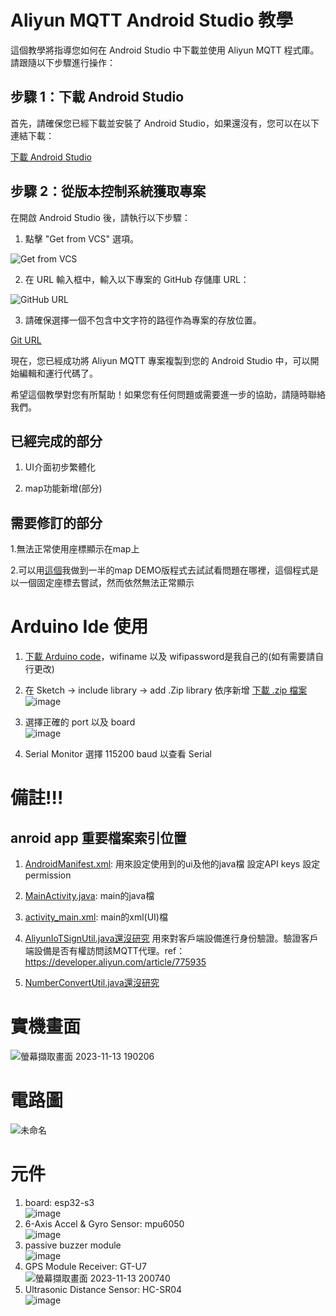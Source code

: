 # Aliyun MQTT Android Studio 教學

這個教學將指導您如何在 Android Studio 中下載並使用 Aliyun MQTT 程式庫。請跟隨以下步驟進行操作：

## 步驟 1：下載 Android Studio

首先，請確保您已經下載並安裝了 Android Studio，如果還沒有，您可以在以下連結下載：

[下載 Android Studio](https://developer.android.com/studio?hl=zh-tw)

## 步驟 2：從版本控制系統獲取專案

在開啟 Android Studio 後，請執行以下步驟：

1. 點擊 "Get from VCS" 選項。

![Get from VCS](https://github.com/lukeyu1025/aliyun_mqtt/assets/74660025/15b58c81-d1b4-47a9-b27f-77df2655558e)

2. 在 URL 輸入框中，輸入以下專案的 GitHub 存儲庫 URL：


![GitHub URL](https://github.com/lukeyu1025/aliyun_mqtt/assets/74660025/ebbf10c9-d719-473c-917e-2e2614e26ee5)

3. 請確保選擇一個不包含中文字符的路徑作為專案的存放位置。

[Git URL](https://github.com/lukeyu1025/aliyun_mqtt.git)

現在，您已經成功將 Aliyun MQTT 專案複製到您的 Android Studio 中，可以開始編輯和運行代碼了。

希望這個教學對您有所幫助！如果您有任何問題或需要進一步的協助，請隨時聯絡我們。

## 已經完成的部分

1. UI介面初步繁體化

2. map功能新增(部分)

## 需要修訂的部分

1.無法正常使用座標顯示在map上

2.可以用[這個](https://github.com/lukeyu1025/My_Application.git)我做到一半的map DEMO版程式去試試看問題在哪裡，這個程式是以一個固定座標去嘗試，然而依然無法正常顯示

# Arduino Ide 使用

1. [下載 Arduino code](https://github.com/lukeyu1025/grad_project_arduino.git)，wifiname 以及 wifipassword是我自己的(如有需要請自行更改)

2. 在 Sketch -> include library -> add .Zip library 依序新增 [下載 .zip 檔案](https://drive.google.com/drive/folders/13STSmsaVkMZMrOnQPTcPOoKlixBiJ3B0?usp=sharing)
![image](https://github.com/lukeyu1025/aliyun_mqtt/assets/74660025/7c239646-3d42-4795-be74-9872b10920ac)
3. 選擇正確的 port 以及 board</br>
![image](https://github.com/lukeyu1025/aliyun_mqtt/assets/74660025/6fe07410-ae00-48be-91bd-b7a2e4a01fc8)
4. Serial Monitor 選擇 115200 baud 以查看 Serial


# 備註!!!

## anroid app 重要檔案索引位置
1. [AndroidManifest.xml](app/src/main/AndroidManifest.xml):
    用來設定使用到的ui及他的java檔
    設定API keys
    設定permission
2. [MainActivity.java](app/src/main/java/com/example/aliyun_mqtt/MainActivity.java):
    main的java檔
3. [activity_main.xml](app/src/main/res/layout/activity_main.xml):
    main的xml(UI)檔
    
4. [AliyunIoTSignUtil.java還沒研究](app/src/main/java/com/example/aliyun_mqtt/AliyunIoTSignUtil.java) 用來對客戶端設備進行身份驗證。驗證客戶端設備是否有權訪問該MQTT代理。ref：https://developer.aliyun.com/article/775935
 
5. [NumberConvertUtil.java還沒研究](app/src/main/java/com/example/aliyun_mqtt/NumberConvertUtil.java)

# 實機畫面
![螢幕擷取畫面 2023-11-13 190206](https://github.com/lukeyu1025/aliyun_mqtt/assets/74660025/3d4abcf7-1d2e-478b-832d-228847515d9c)
# 電路圖
![未命名](https://github.com/lukeyu1025/aliyun_mqtt/assets/74660025/05bd4b87-a152-43c6-9f0b-be84c57c6573)
# 元件
1. board: esp32-s3</br>
![image](https://github.com/lukeyu1025/aliyun_mqtt/assets/74660025/07170907-84ac-4518-922b-6bccf5cb4afe)
2. 6-Axis Accel & Gyro Sensor: mpu6050</br>
![image](https://github.com/lukeyu1025/aliyun_mqtt/assets/74660025/19846bf0-3e2c-41a1-aa43-b7c62f292ee8)
3. passive buzzer module </br>
![image](https://github.com/lukeyu1025/aliyun_mqtt/assets/74660025/b8a4919f-8bdc-4d00-9761-de6a885b65d2)
4. GPS Module Receiver: GT-U7 </br>
![螢幕擷取畫面 2023-11-13 200740](https://github.com/lukeyu1025/aliyun_mqtt/assets/74660025/d13c9c77-c50f-4c68-91eb-666046db5f90)
5. Ultrasonic Distance Sensor: HC-SR04 </br>
![image](https://github.com/lukeyu1025/aliyun_mqtt/assets/74660025/7a12d8db-a872-4dd2-bfe6-60e51e008e18)
